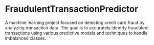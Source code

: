 # FraudulentTransactionPredictor
A machine learning project focused on detecting credit card fraud by analyzing transaction data. The goal is to accurately identify fraudulent transactions using various predictive models and techniques to handle imbalanced classes.
